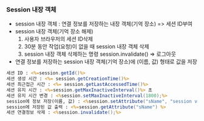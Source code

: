 ### Session 내장 객체
- session 내장 객체 : 연결 정보를 저장하는 내장 객체(기억 장소) => 세션 ID부여
- session 내장 객체(기억 장소 해제)
	1. 사용자 브라우저의 세션 ID삭제
	2. 30분 동안 작업(요청)이 없을 때 session 내장 객체 삭제
	3. session 내장 객체 삭제하는 명령 session.invalidate() => 로그아웃
- 연결 정보를 저장하는 session 내장 객체(기억 장소)에 (이름, 값) 형태로 값을 저장
```jsp
세션 ID : <%=session.getId()%>
세션 생성 시간 : <%= session.getCreationTime()%>
세션 최근접근 시간 : <%= session.getLastAccessedTime()%>
세션 유지 시간 : <%=session.getMaxInactiveInterval()%> 초
세션 유지 시간 변경 : <%session.setMaxInactiveInterval(1800);%>
session에 정보 저장(이름, 값) : <%session.setAttribute("sName", "session values");%>
session에 저장된 값 출력 : <%=session.getAttribute("sName") %>
세션 연결정보 삭제 : <%session.invalidate();%>
```